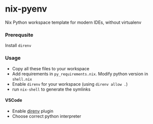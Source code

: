 # nix-pyenv
Nix Python workspace template for modern IDEs, without virtualenv

### Prerequsite

Install `direnv`

### Usage

* Copy all these files to your workspace
* Add requirements in `py_requirements.nix`. Modify python version in `shell.nix`
* Enable `direnv` for your workspace (using `direnv allow .`)
* run `nix-shell` to generate the symlinks

#### VSCode

* Enable [direnv](https://github.com/direnv/direnv-vscode) plugin
* Choose correct python interpreter

